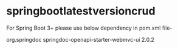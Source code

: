 # springbootlatestversioncrud

For Spring Boot 3+ please use below dependency in pom.xml file-

<dependency>
	<groupId>org.springdoc</groupId>
	<artifactId>springdoc-openapi-starter-webmvc-ui</artifactId>
	<version>2.0.2</version>
</dependency>
		